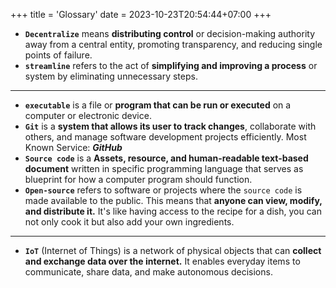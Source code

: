 +++
title = 'Glossary'
date = 2023-10-23T20:54:44+07:00
+++


- **`Decentralize`** means **distributing control** or decision-making authority away from a central entity, promoting transparency, and reducing single points of failure.
- **`streamline`** refers to the act of **simplifying and improving a process** or system by eliminating unnecessary steps.

---

- **`executable`** is a file or **program that can be run or executed** on a computer or electronic device.
- **`Git`** is a **system that allows its user to track changes**, collaborate with others, and manage software development projects efficiently. Most Known Service: ***GitHub***
- **`Source code`** is a **Assets, resource, and human-readable text-based document** written in specific programming language that serves as blueprint for how a computer program should function.
- **`Open-source`** refers to software or projects where the `source code` is made available to the public. This means that **anyone can view, modify, and distribute it.** It's like having access to the recipe for a dish, you can not only cook it but also add your own ingredients.

---

- **`IoT`** (Internet of Things) is a network of physical objects that can **collect and exchange data over the internet.** It enables everyday items to communicate, share data, and make autonomous decisions.
